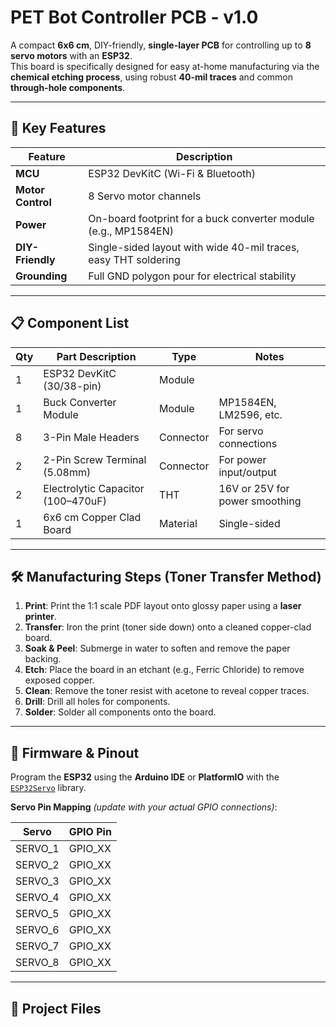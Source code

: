 # PET Bot Controller PCB - v1.0

A compact **6x6 cm**, DIY-friendly, **single-layer PCB** for controlling up to **8 servo motors** with an **ESP32**.  
This board is specifically designed for easy at-home manufacturing via the **chemical etching process**, using robust **40-mil traces** and common **through-hole components**.

---

## 🔑 Key Features

| Feature         | Description                                                      |
|-----------------|------------------------------------------------------------------|
| **MCU**         | ESP32 DevKitC (Wi-Fi & Bluetooth)                                |
| **Motor Control** | 8 Servo motor channels                                          |
| **Power**       | On-board footprint for a buck converter module (e.g., MP1584EN)  |
| **DIY-Friendly** | Single-sided layout with wide 40-mil traces, easy THT soldering |
| **Grounding**   | Full GND polygon pour for electrical stability                   |

---

## 📋 Component List

| Qty | Part Description                | Type       | Notes                        |
|-----|---------------------------------|------------|------------------------------|
| 1   | ESP32 DevKitC (30/38-pin)       | Module     |                              |
| 1   | Buck Converter Module           | Module     | MP1584EN, LM2596, etc.       |
| 8   | 3-Pin Male Headers              | Connector  | For servo connections        |
| 2   | 2-Pin Screw Terminal (5.08mm)   | Connector  | For power input/output       |
| 2   | Electrolytic Capacitor (100–470uF) | THT     | 16V or 25V for power smoothing |
| 1   | 6x6 cm Copper Clad Board        | Material   | Single-sided                 |

---

## 🛠️ Manufacturing Steps (Toner Transfer Method)

1. **Print**: Print the 1:1 scale PDF layout onto glossy paper using a **laser printer**.
2. **Transfer**: Iron the print (toner side down) onto a cleaned copper-clad board.
3. **Soak & Peel**: Submerge in water to soften and remove the paper backing.
4. **Etch**: Place the board in an etchant (e.g., Ferric Chloride) to remove exposed copper.
5. **Clean**: Remove the toner resist with acetone to reveal copper traces.
6. **Drill**: Drill all holes for components.
7. **Solder**: Solder all components onto the board.

---

## 🔌 Firmware & Pinout

Program the **ESP32** using the **Arduino IDE** or **PlatformIO** with the [`ESP32Servo`](https://github.com/jkb-git/ESP32Servo) library.

**Servo Pin Mapping** *(update with your actual GPIO connections)*:

| Servo  | GPIO Pin |
|--------|----------|
| SERVO_1 | GPIO_XX |
| SERVO_2 | GPIO_XX |
| SERVO_3 | GPIO_XX |
| SERVO_4 | GPIO_XX |
| SERVO_5 | GPIO_XX |
| SERVO_6 | GPIO_XX |
| SERVO_7 | GPIO_XX |
| SERVO_8 | GPIO_XX |

---

## 📁 Project Files


